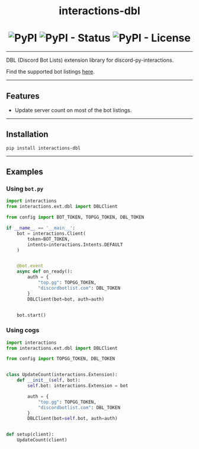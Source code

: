 <div align="center">
    <h1>interactions-dbl<h1>
    <img alt="PyPI" src="https://img.shields.io/pypi/v/interactions-dbl?color=4c7fbd&label=version&logoColor=33364b&style=flat-square">
    <img alt="PyPI - Status" src="https://img.shields.io/pypi/status/interactions-dbl?color=4c7fbd&logoColor=33364b&style=flat-square">
    <img alt="PyPI - License" src="https://img.shields.io/pypi/l/interactions-dbl?color=4c7fbd&logoColor=33364b&style=flat-square">
</div>

---

DBL (Discord Bot Lists) extension library for discord-py-interactions.

Find the supported bot listings [here](https://botblock.org/lists).

---

## Features

- Update server count on most of the bot listings.

---

## Installation

```Shell
pip install interactions-dbl
```

---

## Examples

### Using `bot.py`

```python
import interactions
from interactions.ext.dbl import DBLClient

from config import BOT_TOKEN, TOPGG_TOKEN, DBL_TOKEN

if __name__ == '__main__':
    bot = interactions.Client(
        token=BOT_TOKEN,
        intents=interactions.Intents.DEFAULT
    )


    @bot.event
    async def on_ready():
        auth = {
            "top.gg": TOPGG_TOKEN,
            "discordbotlist.com": DBL_TOKEN
        }
        DBLClient(bot=bot, auth=auth)


    bot.start()
```

### Using cogs

```python
import interactions
from interactions.ext.dbl import DBLClient

from config import TOPGG_TOKEN, DBL_TOKEN


class UpdateCount(interactions.Extension):
    def __init__(self, bot):
        self.bot: interactions.Extension = bot

        auth = {
            "top.gg": TOPGG_TOKEN,
            "discordbotlist.com": DBL_TOKEN
        }
        DBLClient(bot=self.bot, auth=auth)


def setup(client):
    UpdateCount(client)
```
